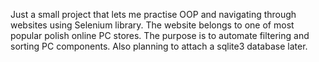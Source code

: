 Just a small project that lets me practise OOP and navigating through websites using Selenium library. The website belongs to one of most popular polish online PC stores. The purpose is to automate filtering and sorting PC components. Also planning to attach a sqlite3 database later.